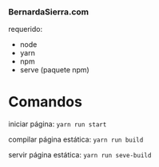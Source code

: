 ### BernardaSierra.com

requerido:
- node
- yarn
- npm
- serve (paquete npm)

# Comandos

iniciar página:
`yarn run start`

compilar página estática:
`yarn run build`

servir página estática:
`yarn run seve-build`